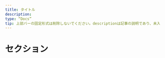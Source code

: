 ```yaml
---
title: タイトル
description:
type: “Docs”
tip: 上部バーの固定形式は削除しないでください。descriptionは記事の説明であり、未入力の場合は内容の最初の段落のテキストが切り取られます。
---
```

# セクション